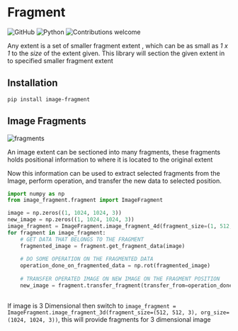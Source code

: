 # Fragment
![GitHub](https://img.shields.io/github/license/fuzailpalnak/fragment)
![Python](https://img.shields.io/badge/python-v3.6+-blue.svg)
![Contributions welcome](https://img.shields.io/badge/contributions-welcome-orange.svg)

Any extent is a set of smaller fragment extent , which can be as small as *1 x 1* to the *size* of the extent given.
This library will section the given extent in to specified smaller fragment extent


## Installation

    pip install image-fragment


## Image Fragments

![fragments](https://user-images.githubusercontent.com/24665570/91711219-2b7c8980-eba3-11ea-94d2-8239cf6713c4.gif)

An image extent can be sectioned into many fragments, these fragments holds positional information to where it is located 
to the original extent

Now this information can be used to extract selected fragments from the Image, perform operation, and transfer the new 
data to selected position.


```python
import numpy as np
from image_fragment.fragment import ImageFragment

image = np.zeros((1, 1024, 1024, 3))
new_image = np.zeros((1, 1024, 1024, 3))
image_fragment = ImageFragment.image_fragment_4d(fragment_size=(1, 512, 512, 3), org_size=(1, 1024, 1024, 3))
for fragment in image_fragment:
    # GET DATA THAT BELONGS TO THE FRAGMENT
    fragmented_image = fragment.get_fragment_data(image)
    
    # DO SOME OPERATION ON THE FRAGMENTED DATA
    operation_done_on_fragmented_data = np.rot(fragmented_image)
    
    # TRANSFER OPERATED IMAGE ON NEW IMAGE ON THE FRAGMENT POSITION
    new_image = fragment.transfer_fragment(transfer_from=operation_done_on_fragmented_data, transfer_to=new_image)
    
```

If image is 3 Dimensional then switch to `image_fragment = ImageFragment.image_fragment_3d(fragment_size=(512, 512, 3), org_size=(1024, 1024, 3))`, 
this will provide fragments for 3 dimensional image

